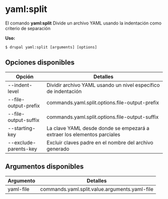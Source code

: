 # yaml:split
El comando **yaml:split** Divide un archivo YAML usando la indentación como criterio de separación

**Uso:**
```
$ drupal yaml:split [arguments] [options] 
```

## Opciones disponibles
Opción | Detalles
-------|-------------
--indent-level | Dividir archivo YAML usando un nivel específico de indentación
--file-output-prefix | commands.yaml.split.options.file-output-prefix
--file-output-suffix | commands.yaml.split.options.file-output-suffix
--starting-key | La clave YAML desde donde se empezará a extraer los elementos parciales
--exclude-parents-key | Excluir claves padre en el nombre del archivo generado

## Argumentos disponibles
Argumento | Detalles
---------|-------------
yaml-file | commands.yaml.split.value.arguments.yaml-file
